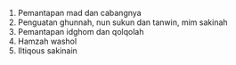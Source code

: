 1. Pemantapan mad dan cabangnya
2. Penguatan ghunnah, nun sukun dan tanwin, mim sakinah
3. Pemantapan idghom dan qolqolah
4. Hamzah washol
5. Iltiqous sakinain